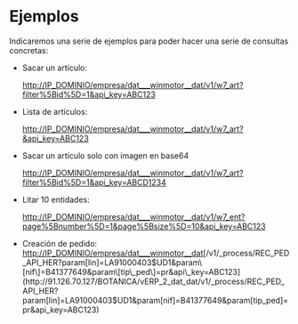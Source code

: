 # Ejemplos

Indicaremos una serie de ejemplos para poder hacer una serie de consultas concretas:

* Sacar un artículo:

  [http://IP_DOMINIO/empresa/dat_\__winmotor\__dat/v1/w7\_art?filter%5Bid%5D=1&api\_key=ABC123](http://91.126.70.127/BOTANICA/vERP_2_dat_dat/v1/w7_art?filter%5Bid%5D=1&api_key=ABC123)

* Lista de artículos:

  [http://](http://91.126.70.127/BOTANICA/vERP_2_dat_dat/v1/w7_art?&api_key=ABC123)[IP_DOMINIO/empresa/dat_\__winmotor\__dat](http://91.126.70.127/BOTANICA/vERP_2_dat_dat/v1/w7_art?filter%5Bid%5D=1&api_key=ABC123)[/v1/w7\_art?&api\_key=ABC123](http://91.126.70.127/BOTANICA/vERP_2_dat_dat/v1/w7_art?&api_key=ABC123)

* Sacar un artículo solo con imagen en base64

  [http://](http://185.185.52.127/BOTANICA/vERP_2_dat_dat/v1/w7_art?filter%5Bid%5D=1&api_key=ABCD1234)[IP_DOMINIO/empresa/dat_\__winmotor\__dat](http://91.126.70.127/BOTANICA/vERP_2_dat_dat/v1/w7_art?filter%5Bid%5D=1&api_key=ABC123)[/v1/w7\_art?filter%5Bid%5D=1&api\_key=ABCD1234](http://185.185.52.127/BOTANICA/vERP_2_dat_dat/v1/w7_art?filter%5Bid%5D=1&api_key=ABCD1234)

* Litar 10 entidades:

  [http://](http://91.126.70.127/BOTANICA/vERP_2_dat_dat/v1/w7_ent?page%5Bnumber%5D=1&page%5Bsize%5D=10&api_key=ABC123)[IP_DOMINIO/empresa/dat_\__winmotor\__dat](http://91.126.70.127/BOTANICA/vERP_2_dat_dat/v1/w7_art?filter%5Bid%5D=1&api_key=ABC123)[/v1/w7\_ent?page%5Bnumber%5D=1&page%5Bsize%5D=10&api\_key=ABC123](http://91.126.70.127/BOTANICA/vERP_2_dat_dat/v1/w7_ent?page%5Bnumber%5D=1&page%5Bsize%5D=10&api_key=ABC123)

* Creación de pedido: [http://](http://91.126.70.127/BOTANICA/vERP_2_dat_dat/v1/_process/REC_PED_API_HER?param[lin]=LA91000403$UD1&param[nif]=B41377649&param[tip_ped]=pr&api_key=ABC123)[IP_DOMINIO/empresa/dat_\__winmotor\__dat](http://91.126.70.127/BOTANICA/vERP_2_dat_dat/v1/w7_art?filter%5Bid%5D=1&api_key=ABC123)[/v1/\_process/REC\_PED\_API\_HER?param\[lin\]=LA91000403$UD1&param\[nif\]=B41377649&param\[tip\_ped\]=pr&api\_key=ABC123](http://91.126.70.127/BOTANICA/vERP_2_dat_dat/v1/_process/REC_PED_API_HER?param[lin]=LA91000403$UD1&param[nif]=B41377649&param[tip_ped]=pr&api_key=ABC123)

